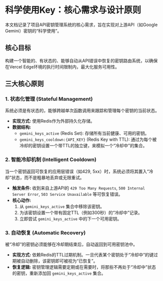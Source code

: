 # 科学使用Key：核心需求与设计原则

本文档记录了项目API密钥管理系统的核心需求，旨在实现对上游API（如Google Gemini）密钥的“科学使用”。

## 核心目标

构建一个智能的、有状态的、能够自动从API错误中恢复的密钥路由系统，以确保在Vercel Edge环境的执行时间限制内，最大化服务可用性。

## 三大核心原则

### 1. 状态化管理 (Stateful Management)

系统必须是有状态的，能够跨越单次函数调用来跟踪和管理每个密钥的当前状态。

- **实现方式:** 使用Redis作为外部持久化存储。
- **数据结构:**
    - `gemini_keys_active` (Redis Set): 存储所有当前健康、可用的密钥。
    - `gemini_keys_cooldown:{API_KEY}` (Redis Key with TTL): 通过为每个被冷却的密钥设置一个带TTL的独立键，来模拟一个“冷却中”的集合。

### 2. 智能冷却机制 (Intelligent Cooldown)

当一个密钥返回可恢复的应用层错误（如429, 5xx）时，系统必须将其置入“冷却”状态，而不是粗暴地丢弃或无限重试。

- **触发条件:** 收到来自上游API的 `429 Too Many Requests`, `500 Internal Server Error`, `503 Service Unavailable` 等可恢复错误。
- **核心动作:**
    1.  从 `gemini_keys_active` 集合中移除该密钥。
    2.  为该密钥设置一个带有固定TTL（例如300秒）的“冷却中”记录。
    3.  立即尝试 `gemini_keys_active` 中的下一个可用密钥。

### 3. 自动恢复 (Automatic Recovery)

被“冷却”的密钥必须能够在冷却期结束后，自动返回到可用密钥池中。

- **实现方式:** 依赖Redis的TTL过期机制。一旦代表某个密钥处于“冷却中”的键过期被自动删除，该密钥即可被视为“已恢复”。
- **恢复逻辑:** 密钥管理逻辑需要定期或在需要时，将那些不再处于“冷却中”状态的密钥，重新添加回 `gemini_keys_active` 集合。
